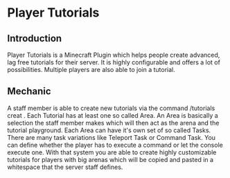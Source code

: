 # Player Tutorials

## Introduction
Player Tutorials is a Minecraft Plugin which helps people create advanced, lag free tutorials for their server.
It is highly configurable and offers a lot of possibilities. Multiple players are also able to join a tutorial.

## Mechanic
A staff member is able to create new tutorials via the command /tutorials creat <name>. Each Tutorial has at least
one so called Area. An Area is basically a selection the staff member makes which will then act as the arena and the
tutorial playground. Each Area can have it's own set of so called Tasks. There are many task variations like Teleport
Task or Command Task. You can define whether the player has to execute a command or let the console execute one.
With that system you are able to create highly customizable tutorials for players with big arenas which will be copied
and pasted in a whitespace that the server staff defines.